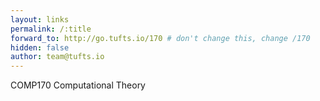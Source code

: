 ```yaml
---
layout: links
permalink: /:title
forward_to: http://go.tufts.io/170 # don't change this, change /170
hidden: false
author: team@tufts.io
---
```

COMP170 Computational Theory

